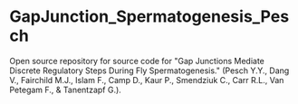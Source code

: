 # GapJunction_Spermatogenesis_Pesch
Open source repository for source code for "Gap Junctions Mediate Discrete Regulatory Steps During Fly Spermatogenesis." (Pesch Y.Y., Dang V., Fairchild M.J., Islam F., Camp D., Kaur P., Smendziuk C., Carr R.L., Van Petegam F., &amp; Tanentzapf G.).
